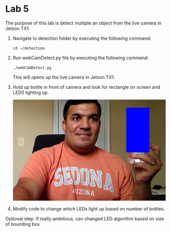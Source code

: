 # Lab 5
The purpose of this lab is detect multiple an object from the live camera in Jetson TX1.

1. Navigate to detection folder by executing the following command:

    ```
    cd ~/detection
    ```

2. Run webCamDetect.py file by executing the following command:

    ```
    ./webCamDetect.py
    ```
    This will opens up the live camera in Jetson TX1.

3. Hold up bottle in front of camera and look for rectangle on screen and LED0 lighting up.

     ![Bottle Detection](/tx1_labs/images/bottleDetection.png)

4. Modify code to change which LEDs light up based on number of bottles.



Optional step: If really ambitious, can changed LED algorithm based on size of bounding box
